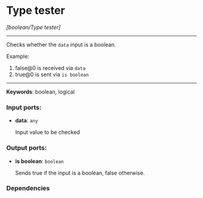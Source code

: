 # Type tester

_[boolean/Type tester]_

---

Checks whether the `data` input is a boolean.  
  
Example:  
  
1.  false@0 is received via `data`  
2. true@0 is sent via `is boolean`  

---

__Keywords__: boolean, logical

### Input ports:

* __data__: ` any `

    Input value to be checked

### Output ports:

* __is boolean__: ` boolean `

    Sends true if the input is a boolean, false otherwise.

### Dependencies




